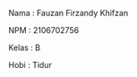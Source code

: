 Nama        : Fauzan Firzandy Khifzan

NPM         : 2106702756

Kelas       : B

Hobi        : Tidur